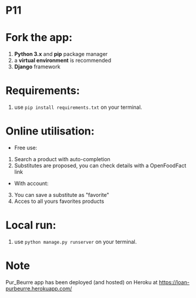 # P11

# Fork the app:
1. **Python 3.x** and **pip** package manager
2. a **virtual environment** is recommended
3. **Django** framework

# Requirements:
1. use `pip install requirements.txt` on your terminal.

# Online utilisation:
- Free use:
1. Search a product with auto-completion
2. Substitutes are proposed, you can check details with a OpenFoodFact link

- With account:
3. You can save a substitute as "favorite"
4. Acces to all yours favorites products

# Local run:
1. use `python manage.py runserver` on your terminal.

# Note
Pur_Beurre app has been deployed (and hosted) on Heroku at https://loan-purbeurre.herokuapp.com/